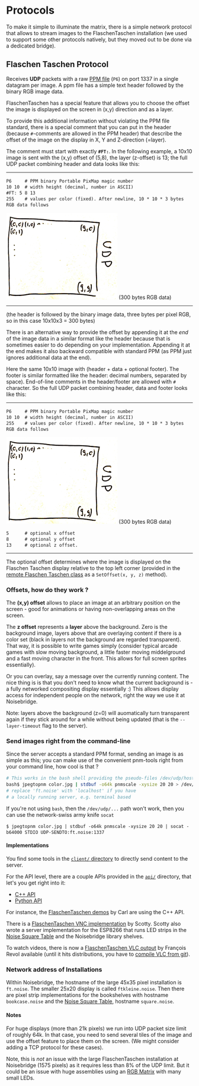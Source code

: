 Protocols
=========

To make it simple to illuminate the matrix, there is a simple network protocol
that allows to stream images to the FlaschenTaschen installation (we used to
support some other protocols natively, but they moved out to be done via a
dedicated bridge).

## Flaschen Taschen Protocol

Receives **UDP** packets with a raw [PPM file][ppm] (`P6`) on port 1337 in a
single datagram per image.
A ppm file has a simple text header followed by the binary RGB image data.

FlaschenTaschen has a special feature that allows you to choose the offset the
image is displayed on the screen in (x,y) direction and as a layer.

To provide this additional information without violating the PPM file standard,
there is a special comment that you can put in the header (because `#`-comments
are allowed in the PPM header) that describe the offset of the image on the
display in X, Y and Z-direction (=layer).

The comment must start with exactly **`#FT:`**. In the following example,
a 10x10 image is sent with the (x,y) offset of (5,8), the layer (z-offset)
is 13; the full UDP packet combining header and data looks like this:

------

```
P6     # PPM binary Portable PixMap magic number
10 10  # width height (decimal, number in ASCII)
#FT: 5 8 13
255    # values per color (fixed). After newline, 10 * 10 * 3 bytes RGB data follows
```
![](../img/udp.png) (300 bytes RGB data)<br/>

------

(the header is followed by the binary image data, three bytes per pixel RGB, so in this case 10x10x3 = 300 bytes)

There is an alternative way to provide the offset by appending it at the _end_ of
the image data in a similar format like the header because that is sometimes
easier to do depending on your implementation.
Appending it at the end makes it also backward compatible with
standard PPM (as PPM just ignores additional data at the end).

Here the same 10x10 image with (header + data + optional footer). The footer is
similar formatted like the header: decimal numbers, separated by space).
End-of-line comments in the header/footer are allowed with `#` character. So
the full UDP packet combining header, data and footer looks like this:

------

```
P6     # PPM binary Portable PixMap magic number
10 10  # width height (decimal, number in ASCII)
255    # values per color (fixed). After newline, 10 * 10 * 3 bytes RGB data follows
```
![](../img/udp.png) (300 bytes RGB data)<br/>
```
5      # optional x offset
8      # optional y offset
13     # optional z offset.
```

------

The optional offset determines where the image is displayed on the
Flaschen Taschen display relative to the top left corner (provided in the
[remote Flaschen Taschen class][cpp-client-api] as a `SetOffset(x, y, z)` method).

### Offsets, how do they work ?

The **(x,y) offset** allows to place an image at an arbitrary position on the
screen - good for animations or having non-overlapping areas on the screen.

The **z offset** represents a **layer** above the background. Zero is the
background image, layers above that are overlaying content if there is a
color set (black
in layers not the background are regarded transparent).
That way, it is possible to write games simply (consider typical arcade games
with slow moving background, a little faster moving middelground and a fast
moving character in the front. This allows for full screen sprites essentially).

Or you can overlay, say a message over the currently running content.
The nice thing is is that you don't need to know what the current background
is - a fully networked compositing display essentially :)
This allows display access for independent people on the network, right the
way we use it at Noisebridge.

Note: layers above the background (z=0) will auomatically turn transparent again
if they stick around for a while without being updated (that is
the `--layer-timeout` flag to the server).

### Send images right from the command-line

Since the server accepts a standard PPM format, sending an image is as
simple as this; you can make use of the convenient pnm-tools right from your
command line, how cool is that ?

```bash
# This works in the bash shell providing the pseudo-files /dev/udp/host/port
bash$ jpegtopnm color.jpg | stdbuf -o64k pnmscale -xysize 20 20 > /dev/udp/ft.noise/1337
# replace 'ft.noise' with 'localhost' if you have
# a locally running server, e.g. terminal based
```

If you're not using `bash`, then the `/dev/udp/...` path won't work, then
you can use the network-swiss army knife `socat`
```
$ jpegtopnm color.jpg | stdbuf -o64k pnmscale -xysize 20 20 | socat -b64000 STDIO UDP-SENDTO:ft.noise:1337
```

#### Implementations
You find some tools in the [`client/` directory](../client) to directly send
content to the server.

For the API level, there are a couple APIs provided in the [`api/`](../api)
directory, that let's you get right into it:

 * [C++ API][cpp-client-api]
 * [Python API][py-client-api]

For instance, the [FlaschenTaschen demos] by Carl are using the C++ API.

There is a [FlaschenTaschen VNC implementation](https://github.com/scottyallen/flaschenvnc) by Scotty. Scotty also wrote a server implementation for the ESP8266
that runs LED strips in the [Noise Square Table] and the Noisebridge library
shelves.

To watch videos, there is now a [FlaschenTaschen VLC output](https://git.videolan.org/?p=vlc.git;a=commit;h=cf334f257868d20b6a6ce024994e84ba3e3448c3) by François Revol available (until it hits distributions, you have to [compile VLC from git](https://wiki.videolan.org/UnixCompile/)).

### Network address of Installations
Within Noisebridge, the hostname of the large 45x35 pixel installation
is `ft.noise`.
The smaller 25x20 display is called `ftkleine.noise`.
Then there are pixel strip implementations for
the bookshelves with hostname `bookcase.noise` and
the [Noise Square Table], hostname `square.noise`.

#### Notes
For huge displays (more than 21k pixels) we run into UDP packet size limit of
roughly 64k. In that case, you need to send several tiles of the image and use
the offset feature to place them on the screen.
(We might consider adding a TCP protocol for these cases).

Note, this is _not_ an issue with the large FlaschenTaschen installation at
Noisebridge (1575 pixels) as it requires less than 8% of the UDP limit. But it
could be an issue with huge assemblies using an
[RGB Matrix](../server#rgb-matrix-panel-display) with many small LEDs.

[ppm]: http://netpbm.sourceforge.net/doc/ppm.html
[cpp-client-api]: ../api/include/udp-flaschen-taschen.h
[py-client-api]: ../api/python/flaschen.py
[Noise Square Table]: https://noisebridge.net/wiki/Noise_Square_Table
[FlaschenTaschen demos]: https://github.com/cgorringe/ft-demos